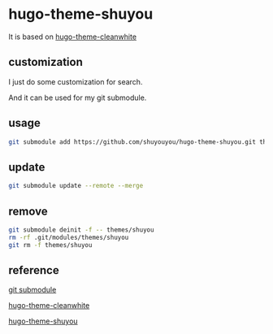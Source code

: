 # hugo-theme-shuyou
It is based on [hugo-theme-cleanwhite](https://github.com/zhaohuabing/hugo-theme-cleanwhite)

## customization

I just do some customization for search.

And it can be used for my git submodule.

## usage

```bash
git submodule add https://github.com/shuyouyou/hugo-theme-shuyou.git themes/shuyou
```

## update

```bash
git submodule update --remote --merge
```

## remove

```bash
git submodule deinit -f -- themes/shuyou
rm -rf .git/modules/themes/shuyou
git rm -f themes/shuyou
```

## reference

[git submodule](https://git-scm.com/book/en/v2/Git-Tools-Submodules)

[hugo-theme-cleanwhite](https://github.com/zhaohuabing/hugo-theme-cleanwhite)

[hugo-theme-shuyou](https://github.com/shuyouyou/hugo-theme-shuyou)